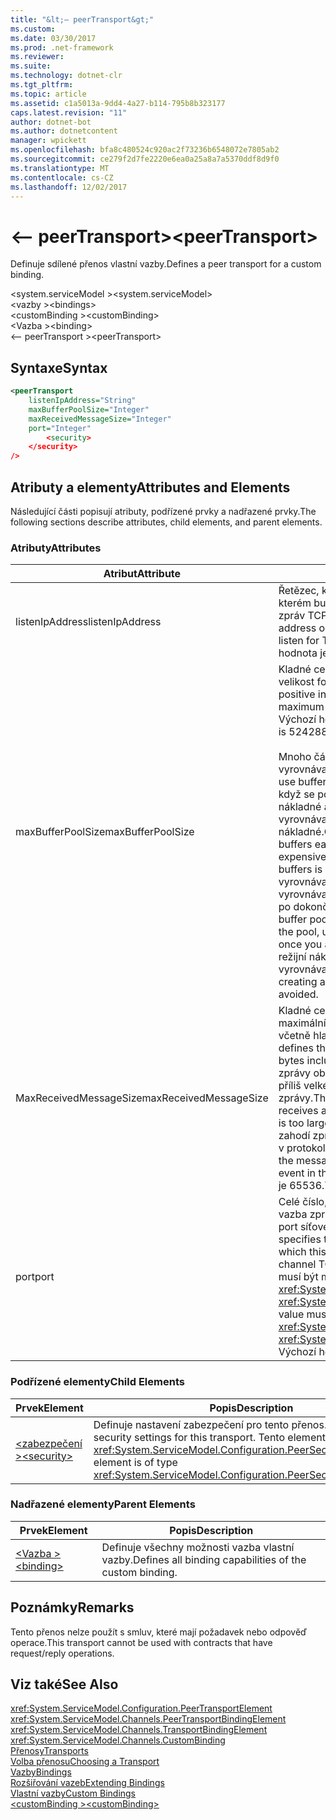 ```yaml
---
title: "&lt;– peerTransport&gt;"
ms.custom: 
ms.date: 03/30/2017
ms.prod: .net-framework
ms.reviewer: 
ms.suite: 
ms.technology: dotnet-clr
ms.tgt_pltfrm: 
ms.topic: article
ms.assetid: c1a5013a-9dd4-4a27-b114-795b8b323177
caps.latest.revision: "11"
author: dotnet-bot
ms.author: dotnetcontent
manager: wpickett
ms.openlocfilehash: bfa8c480524c920ac2f73236b6548072e7805ab2
ms.sourcegitcommit: ce279f2d7fe2220e6ea0a25a8a7a5370ddf8d9f0
ms.translationtype: MT
ms.contentlocale: cs-CZ
ms.lasthandoff: 12/02/2017
---
```

# <a name="ltpeertransportgt"></a><span data-ttu-id="188a4-102">&lt;– peerTransport&gt;</span><span class="sxs-lookup"><span data-stu-id="188a4-102">&lt;peerTransport&gt;</span></span>
<span data-ttu-id="188a4-103">Definuje sdílené přenos vlastní vazby.</span><span class="sxs-lookup"><span data-stu-id="188a4-103">Defines a peer transport for a custom binding.</span></span>  
  
 <span data-ttu-id="188a4-104">\<system.serviceModel ></span><span class="sxs-lookup"><span data-stu-id="188a4-104">\<system.serviceModel></span></span>  
<span data-ttu-id="188a4-105">\<vazby ></span><span class="sxs-lookup"><span data-stu-id="188a4-105">\<bindings></span></span>  
<span data-ttu-id="188a4-106">\<customBinding ></span><span class="sxs-lookup"><span data-stu-id="188a4-106">\<customBinding></span></span>  
<span data-ttu-id="188a4-107">\<Vazba ></span><span class="sxs-lookup"><span data-stu-id="188a4-107">\<binding></span></span>  
<span data-ttu-id="188a4-108">\<– peerTransport ></span><span class="sxs-lookup"><span data-stu-id="188a4-108">\<peerTransport></span></span>  
  
## <a name="syntax"></a><span data-ttu-id="188a4-109">Syntaxe</span><span class="sxs-lookup"><span data-stu-id="188a4-109">Syntax</span></span>  
  
```xml  
<peerTransport   
    listenIpAddress="String"  
    maxBufferPoolSize="Integer"  
    maxReceivedMessageSize="Integer"  
    port="Integer"  
        <security>  
    </security>  
/>  
```  
  
## <a name="attributes-and-elements"></a><span data-ttu-id="188a4-110">Atributy a elementy</span><span class="sxs-lookup"><span data-stu-id="188a4-110">Attributes and Elements</span></span>  
 <span data-ttu-id="188a4-111">Následující části popisují atributy, podřízené prvky a nadřazené prvky.</span><span class="sxs-lookup"><span data-stu-id="188a4-111">The following sections describe attributes, child elements, and parent elements.</span></span>  
  
### <a name="attributes"></a><span data-ttu-id="188a4-112">Atributy</span><span class="sxs-lookup"><span data-stu-id="188a4-112">Attributes</span></span>  
  
|<span data-ttu-id="188a4-113">Atribut</span><span class="sxs-lookup"><span data-stu-id="188a4-113">Attribute</span></span>|<span data-ttu-id="188a4-114">Popis</span><span class="sxs-lookup"><span data-stu-id="188a4-114">Description</span></span>|  
|---------------|-----------------|  
|<span data-ttu-id="188a4-115">listenIpAddress</span><span class="sxs-lookup"><span data-stu-id="188a4-115">listenIpAddress</span></span>|<span data-ttu-id="188a4-116">Řetězec, který určuje IP adresu, na kterém bude uzlu sdílené naslouchat zpráv TCP.</span><span class="sxs-lookup"><span data-stu-id="188a4-116">A string that specifies an IP address on which the peer node will listen for TCP messages.</span></span> <span data-ttu-id="188a4-117">Výchozí hodnota je `null`.</span><span class="sxs-lookup"><span data-stu-id="188a4-117">The default is `null`.</span></span>|  
|<span data-ttu-id="188a4-118">maxBufferPoolSize</span><span class="sxs-lookup"><span data-stu-id="188a4-118">maxBufferPoolSize</span></span>|<span data-ttu-id="188a4-119">Kladné celé číslo, které určuje maximální velikost fondu vyrovnávací paměti.</span><span class="sxs-lookup"><span data-stu-id="188a4-119">A positive integer that specifies the maximum size of the buffer pool.</span></span> <span data-ttu-id="188a4-120">Výchozí hodnota je 524288.</span><span class="sxs-lookup"><span data-stu-id="188a4-120">The default is 524288.</span></span><br /><br /> <span data-ttu-id="188a4-121">Mnoho části služby WCF pomocí vyrovnávací paměti.</span><span class="sxs-lookup"><span data-stu-id="188a4-121">Many parts of WCF use buffers.</span></span> <span data-ttu-id="188a4-122">Vytváření a zničení pokaždé, když se používají vyrovnávací paměti je nákladné a uvolňování paměti pro vyrovnávací paměti je také nákladné.</span><span class="sxs-lookup"><span data-stu-id="188a4-122">Creating and destroying buffers each time they are used is expensive, and garbage collection for buffers is also expensive.</span></span> <span data-ttu-id="188a4-123">S fondy vyrovnávací paměti můžete provést vyrovnávací paměti z fondu, ho použít a po dokončení se vraťte do fondu.</span><span class="sxs-lookup"><span data-stu-id="188a4-123">With buffer pools, you can take a buffer from the pool, use it, and return it to the pool once you are done.</span></span> <span data-ttu-id="188a4-124">Proto je předejde režijní náklady v vytváření a zničení vyrovnávací paměti.</span><span class="sxs-lookup"><span data-stu-id="188a4-124">Thus the overhead in creating and destroying buffers is avoided.</span></span>|  
|<span data-ttu-id="188a4-125">MaxReceivedMessageSize</span><span class="sxs-lookup"><span data-stu-id="188a4-125">maxReceivedMessageSize</span></span>|<span data-ttu-id="188a4-126">Kladné celé číslo, které definuje maximální velikost zprávy v bajtech, včetně hlavičky.</span><span class="sxs-lookup"><span data-stu-id="188a4-126">A positive integer that defines the maximum message size in bytes including headers.</span></span> <span data-ttu-id="188a4-127">Odesílatel zprávy obdrží chybu protokolu SOAP po příliš velké vzhledem k příjemce zprávy.</span><span class="sxs-lookup"><span data-stu-id="188a4-127">The sender of a message receives a SOAP fault when the message is too large for the receiver.</span></span> <span data-ttu-id="188a4-128">Příjemce zahodí zprávy a vytvoří položku události v protokolu trasování.</span><span class="sxs-lookup"><span data-stu-id="188a4-128">The receiver drops the message and creates an entry of the event in the trace log.</span></span> <span data-ttu-id="188a4-129">Výchozí hodnota je 65536.</span><span class="sxs-lookup"><span data-stu-id="188a4-129">The default is 65536.</span></span>|  
|<span data-ttu-id="188a4-130">port</span><span class="sxs-lookup"><span data-stu-id="188a4-130">port</span></span>|<span data-ttu-id="188a4-131">Celé číslo, které určuje, na které tato vazba zpracuje rovnocenné zprávy TCP port síťového rozhraní.</span><span class="sxs-lookup"><span data-stu-id="188a4-131">An integer that specifies the network interface port on which this binding will process peer channel TCP messages.</span></span> <span data-ttu-id="188a4-132">Tato hodnota musí být mezi <xref:System.Net.IPEndPoint.MinPort> a <xref:System.Net.IPEndPoint.MaxPort>.</span><span class="sxs-lookup"><span data-stu-id="188a4-132">This value must be between <xref:System.Net.IPEndPoint.MinPort> and <xref:System.Net.IPEndPoint.MaxPort>.</span></span> <span data-ttu-id="188a4-133">Výchozí hodnota je 0.</span><span class="sxs-lookup"><span data-stu-id="188a4-133">The default is 0.</span></span>|  
  
### <a name="child-elements"></a><span data-ttu-id="188a4-134">Podřízené elementy</span><span class="sxs-lookup"><span data-stu-id="188a4-134">Child Elements</span></span>  
  
|<span data-ttu-id="188a4-135">Prvek</span><span class="sxs-lookup"><span data-stu-id="188a4-135">Element</span></span>|<span data-ttu-id="188a4-136">Popis</span><span class="sxs-lookup"><span data-stu-id="188a4-136">Description</span></span>|  
|-------------|-----------------|  
|[<span data-ttu-id="188a4-137">\<zabezpečení ></span><span class="sxs-lookup"><span data-stu-id="188a4-137">\<security></span></span>](../../../../../docs/framework/configure-apps/file-schema/wcf/security-of-peertransport.md)|<span data-ttu-id="188a4-138">Definuje nastavení zabezpečení pro tento přenos.</span><span class="sxs-lookup"><span data-stu-id="188a4-138">Defines the security settings for this transport.</span></span> <span data-ttu-id="188a4-139">Tento element je typu <xref:System.ServiceModel.Configuration.PeerSecurityElement>.</span><span class="sxs-lookup"><span data-stu-id="188a4-139">This element is of type <xref:System.ServiceModel.Configuration.PeerSecurityElement>.</span></span>|  
  
### <a name="parent-elements"></a><span data-ttu-id="188a4-140">Nadřazené elementy</span><span class="sxs-lookup"><span data-stu-id="188a4-140">Parent Elements</span></span>  
  
|<span data-ttu-id="188a4-141">Prvek</span><span class="sxs-lookup"><span data-stu-id="188a4-141">Element</span></span>|<span data-ttu-id="188a4-142">Popis</span><span class="sxs-lookup"><span data-stu-id="188a4-142">Description</span></span>|  
|-------------|-----------------|  
|[<span data-ttu-id="188a4-143">\<Vazba ></span><span class="sxs-lookup"><span data-stu-id="188a4-143">\<binding></span></span>](../../../../../docs/framework/misc/binding.md)|<span data-ttu-id="188a4-144">Definuje všechny možnosti vazba vlastní vazby.</span><span class="sxs-lookup"><span data-stu-id="188a4-144">Defines all binding capabilities of the custom binding.</span></span>|  
  
## <a name="remarks"></a><span data-ttu-id="188a4-145">Poznámky</span><span class="sxs-lookup"><span data-stu-id="188a4-145">Remarks</span></span>  
 <span data-ttu-id="188a4-146">Tento přenos nelze použít s smluv, které mají požadavek nebo odpověď operace.</span><span class="sxs-lookup"><span data-stu-id="188a4-146">This transport cannot be used with contracts that have request/reply operations.</span></span>  
  
## <a name="see-also"></a><span data-ttu-id="188a4-147">Viz také</span><span class="sxs-lookup"><span data-stu-id="188a4-147">See Also</span></span>  
 <xref:System.ServiceModel.Configuration.PeerTransportElement>  
 <xref:System.ServiceModel.Channels.PeerTransportBindingElement>  
 <xref:System.ServiceModel.Channels.TransportBindingElement>  
 <xref:System.ServiceModel.Channels.CustomBinding>  
 [<span data-ttu-id="188a4-148">Přenosy</span><span class="sxs-lookup"><span data-stu-id="188a4-148">Transports</span></span>](../../../../../docs/framework/wcf/feature-details/transports.md)  
 [<span data-ttu-id="188a4-149">Volba přenosu</span><span class="sxs-lookup"><span data-stu-id="188a4-149">Choosing a Transport</span></span>](../../../../../docs/framework/wcf/feature-details/choosing-a-transport.md)  
 [<span data-ttu-id="188a4-150">Vazby</span><span class="sxs-lookup"><span data-stu-id="188a4-150">Bindings</span></span>](../../../../../docs/framework/wcf/bindings.md)  
 [<span data-ttu-id="188a4-151">Rozšiřování vazeb</span><span class="sxs-lookup"><span data-stu-id="188a4-151">Extending Bindings</span></span>](../../../../../docs/framework/wcf/extending/extending-bindings.md)  
 [<span data-ttu-id="188a4-152">Vlastní vazby</span><span class="sxs-lookup"><span data-stu-id="188a4-152">Custom Bindings</span></span>](../../../../../docs/framework/wcf/extending/custom-bindings.md)  
 [<span data-ttu-id="188a4-153">\<customBinding ></span><span class="sxs-lookup"><span data-stu-id="188a4-153">\<customBinding></span></span>](../../../../../docs/framework/configure-apps/file-schema/wcf/custombinding.md)
